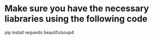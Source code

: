 # Make sure you have the necessary liabraries using the following code
pip install requests beautifulsoup4
